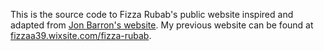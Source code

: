 This is the source code to Fizza Rubab's public website inspired and adapted from [Jon Barron's website](https://jonbarron.info/). My previous website can be found at [fizzaa39.wixsite.com/fizza-rubab](https://fizzaa39.wixsite.com/fizza-rubab).
